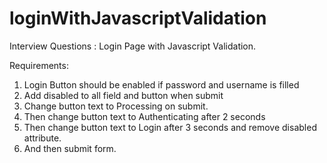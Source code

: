 # loginWithJavascriptValidation
Interview Questions : Login Page with Javascript Validation.

Requirements:

1. Login Button should be enabled if password and username is filled
2. Add disabled to all field and button when submit
3. Change button text to Processing on submit.
4. Then change button text to Authenticating after 2 seconds
5. Then change button text to Login after 3 seconds and remove disabled attribute.
6. And then submit form.

